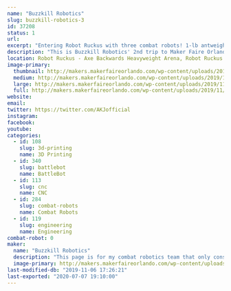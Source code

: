 ```yaml
---
name: "Buzzkill Robotics"
slug: buzzkill-robotics-3
id: 37208
status: 1
url: 
excerpt: "Entering Robot Ruckus with three combat robots! 1-lb antweight \"Bolt Harvester,\" 3-lb beetleweight \"Mood Swing,\" and 15-lb dogeweight \"Ice Cream Slamwich.\""
description: "This is Buzzkill Robotics' 2nd trip to Maker Faire Orlando and we are very excited to participate in this year's Robot Ruckus! We are bringing back our antweight \"Bolt Harvester\" along with two completely new designs, beetleweight \"Mood Swing\" and dogeweight \"Ice Cream Slamwich.\" Bolt Harvester has become an undercutter spinner but still has a mostly 3D-printed chassis. Mood Swing is a ring spinner with the ring and drive modules being completely independent systems. It's like two robots stuck together!"
location: Robot Ruckus - Axe Backwards Heavyweight Arena, Robot Ruckus - Small Arena
image-primary:
  thumbnail: http://makers.makerfaireorlando.com/wp-content/uploads/2019/11/final-snapshot-150x150.png
  medium: http://makers.makerfaireorlando.com/wp-content/uploads/2019/11/final-snapshot-300x219.png
  large: http://makers.makerfaireorlando.com/wp-content/uploads/2019/11/final-snapshot.png
  full: http://makers.makerfaireorlando.com/wp-content/uploads/2019/11/final-snapshot.png
website: 
email: 
twitter: https://twitter.com/AKJofficial
instagram: 
facebook: 
youtube: 
categories:
  - id: 108
    slug: 3d-printing
    name: 3D Printing
  - id: 340
    slug: battlebot
    name: BattleBot
  - id: 113
    slug: cnc
    name: CNC
  - id: 284
    slug: combat-robots
    name: Combat Robots
  - id: 119
    slug: engineering
    name: Engineering
combat-robot: 0
maker:
  name: "Buzzkill Robotics"
  description: "This page is for my combat robotics team that only consists of me, at the moment. I'm an alumnus of the University of South Florida and I'm an avid maker. I've built remote-controlled lawnmowers and a spot welder out of parts from an old microwave, so this seemed like the natural next step. I want to design things that the public can see and...well...see how they do. It will be great to see how others build things to meet the needs of others. That's the real reason behind joining the Maker Faire group. I enjoy what I do and want to join others who think the way that I do."
  image-primary: http://makers.makerfaireorlando.com/wp-content/uploads/2017/10/buzzkill-robotics-logo-square-1.png
last-modified-db: "2019-11-06 17:26:21"
last-exported: "2020-07-07 19:10:00"
---
```

